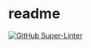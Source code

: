 # readme
[![GitHub Super-Linter](https://github.com/EmmaBejan/EmmaBejan/workflows/Lint%20Code%20Base/badge.svg)](https://github.com/marketplace/actions/super-linter)

